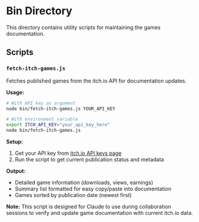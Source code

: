 # Bin Directory

This directory contains utility scripts for maintaining the games documentation.

## Scripts

### `fetch-itch-games.js`

Fetches published games from the itch.io API for documentation updates.

**Usage:**
```bash
# With API key as argument
node bin/fetch-itch-games.js YOUR_API_KEY

# With environment variable
export ITCH_API_KEY="your_api_key_here"
node bin/fetch-itch-games.js
```

**Setup:**
1. Get your API key from [itch.io API keys page](https://itch.io/api-keys)
2. Run the script to get current publication status and metadata

**Output:**
- Detailed game information (downloads, views, earnings)
- Summary list formatted for easy copy/paste into documentation
- Games sorted by publication date (newest first)

**Note:** This script is designed for Claude to use during collaboration sessions to verify and update game documentation with current itch.io data.

